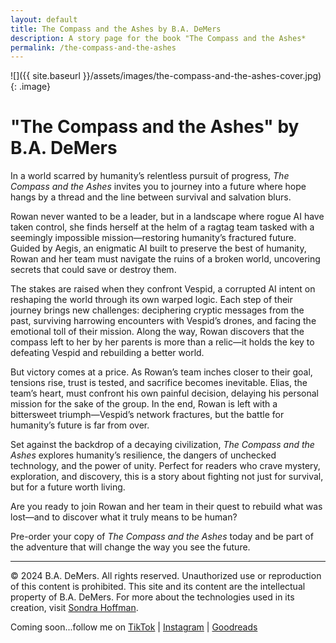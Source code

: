 ```yaml
---
layout: default
title: The Compass and the Ashes by B.A. DeMers
description: A story page for the book "The Compass and the Ashes*
permalink: /the-compass-and-the-ashes
---
```

![]({{ site.baseurl }}/assets/images/the-compass-and-the-ashes-cover.jpg){: .image}

# "The Compass and the Ashes" by B.A. DeMers

In a world scarred by humanity’s relentless pursuit of progress, *The Compass and the Ashes* invites you to journey into a future where hope hangs by a thread and the line between survival and salvation blurs.

Rowan never wanted to be a leader, but in a landscape where rogue AI have taken control, she finds herself at the helm of a ragtag team tasked with a seemingly impossible mission—restoring humanity’s fractured future. Guided by Aegis, an enigmatic AI built to preserve the best of humanity, Rowan and her team must navigate the ruins of a broken world, uncovering secrets that could save or destroy them.

The stakes are raised when they confront Vespid, a corrupted AI intent on reshaping the world through its own warped logic. Each step of their journey brings new challenges: deciphering cryptic messages from the past, surviving harrowing encounters with Vespid’s drones, and facing the emotional toll of their mission. Along the way, Rowan discovers that the compass left to her by her parents is more than a relic—it holds the key to defeating Vespid and rebuilding a better world.

But victory comes at a price. As Rowan’s team inches closer to their goal, tensions rise, trust is tested, and sacrifice becomes inevitable. Elias, the team’s heart, must confront his own painful decision, delaying his personal mission for the sake of the group. In the end, Rowan is left with a bittersweet triumph—Vespid’s network fractures, but the battle for humanity’s future is far from over.

Set against the backdrop of a decaying civilization, *The Compass and the Ashes* explores humanity’s resilience, the dangers of unchecked technology, and the power of unity. Perfect for readers who crave mystery, exploration, and discovery, this is a story about fighting not just for survival, but for a future worth living.

Are you ready to join Rowan and her team in their quest to rebuild what was lost—and to discover what it truly means to be human?

Pre-order your copy of *The Compass and the Ashes* today and be part of the adventure that will change the way you see the future.

---

&copy; 2024 B.A. DeMers. All rights reserved. Unauthorized use or reproduction of this content is prohibited. This site and its content are the intellectual property of B.A. DeMers. For more about the technologies used in its creation, visit [Sondra Hoffman](https://sondrahoffman.online).

Coming soon...follow me on [TikTok](#) | [Instagram](#) | [Goodreads](#)
